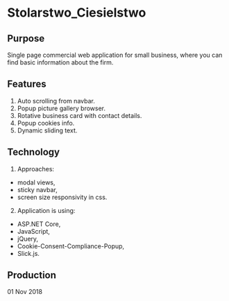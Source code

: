 # Stolarstwo_Ciesielstwo

## Purpose

Single page commercial web application for small business, where you can find basic information about the firm.

## Features

1. Auto scrolling from navbar.
2. Popup picture gallery browser.
3. Rotative business card with contact details.
4. Popup cookies info.
5. Dynamic sliding text.

## Technology

1. Approaches:
  - modal views,
  - sticky navbar,
  - screen size responsivity in css.
  
2. Application is using:
  - ASP.NET Core,
  - JavaScript,
  - jQuery,
  - Cookie-Consent-Compliance-Popup,
  - Slick.js.

## Production

01 Nov 2018
